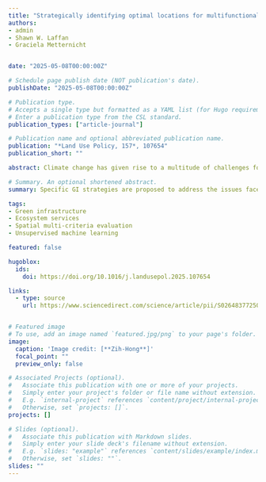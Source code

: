 ```yaml
---
title: "Strategically identifying optimal locations for multifunctional green infrastructure: A case study in the Taipei Basin"
authors:
- admin
- Shawn W. Laffan
- Graciela Metternicht


date: "2025-05-08T00:00:00Z"

# Schedule page publish date (NOT publication's date).
publishDate: "2025-05-08T00:00:00Z"

# Publication type.
# Accepts a single type but formatted as a YAML list (for Hugo requirements).
# Enter a publication type from the CSL standard.
publication_types: ["article-journal"]

# Publication name and optional abbreviated publication name.
publication: "*Land Use Policy, 157*, 107654"
publication_short: ""

abstract: Climate change has given rise to a multitude of challenges for both society and the environment. Implementing green infrastructure (GI) is regarded as a crucial policy strategy to mitigate these impacts. Numerous studies have been conducted to find optimal locations for implementing GI; however, selecting the most suitable context-specific strategy remains challenging. To address this gap, spatial multi-criteria evaluation (SMCE) and unsupervised machine learning clustering are integrated to identify the areas requiring green infrastructure intervention and provide planning suggestions for the Taipei Basin. We evaluated eight ecosystem services provided by GI, including agricultural production, carbon sequestration, heat reduction, stormwater management, water purification, habitat enhancement, green connectivity and green accessibility on 25 m2 grids. The SMCE results indicate that green infrastructure development should primarily focus on the central region of the Taipei Basin, while peri-urban areas are of lower priority. Based on the outcomes of the clustering analysis, specific and context-appropriate strategies for GI planning are recommended for each cluster. Integrating the priority map with cluster analysis offers valuable insights for decision-makers to pinpoint urgent challenges, target synergistic ecosystem services, and identify priority siting for GI. These findings support the formulation of strategic plans for GI development.

# Summary. An optional shortened abstract.
summary: Specific GI strategies are proposed to address the issues faced by different areas.

tags:
- Green infrastructure
- Ecosystem services
- Spatial multi-criteria evaluation
- Unsupervised machine learning

featured: false

hugoblox:
  ids:
    doi: https://doi.org/10.1016/j.landusepol.2025.107654

links:
  - type: source
    url: https://www.sciencedirect.com/science/article/pii/S0264837725001887?via%3Dihub


# Featured image
# To use, add an image named `featured.jpg/png` to your page's folder. 
image:
  caption: 'Image credit: [**Zih-Hong**]'
  focal_point: ""
  preview_only: false

# Associated Projects (optional).
#   Associate this publication with one or more of your projects.
#   Simply enter your project's folder or file name without extension.
#   E.g. `internal-project` references `content/project/internal-project/index.md`.
#   Otherwise, set `projects: []`.
projects: []

# Slides (optional).
#   Associate this publication with Markdown slides.
#   Simply enter your slide deck's filename without extension.
#   E.g. `slides: "example"` references `content/slides/example/index.md`.
#   Otherwise, set `slides: ""`.
slides: ""
---
```

